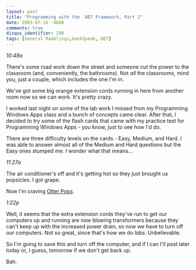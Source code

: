 ```yaml
---
layout: post
title: "Programming with the .NET Framework, Part 2"
date: 2003-07-16 -0800
comments: true
disqus_identifier: 298
tags: [General Ramblings,GeekSpeak,.NET]
---
```

*10:49a*
 
 There's some road work down the street and someone cut the power to the
classroom (and, conveniently, the bathrooms). Not *all* the classrooms,
mind you, just a couple, which includes the one I'm in.
 
 We've got some big orange extension cords running in here from another
room now so we can work. It's pretty crazy.
 
 I worked last night on some of the lab work I missed from my
Programming Windows Apps class and a bunch of concepts came clear. After
that, I decided to try some of the flash cards that came with my
practice test for Programming Windows Apps - you know, just to see how
I'd do.
 
 There are three difficulty levels on the cards - Easy, Medium, and
Hard. I was able to answer almost all of the Medium and Hard questions
but the Easy ones stumped me. I wonder what that means...
 
 *11:27a*
 
 The air conditioner's off and it's getting hot so they just brought us
popsicles. I got grape.
 
 Now I'm craving [Otter
Pops](http://www.jelsert.com/products/otterpops.htm).
 
 *1:22p*
 
 Well, it seems that the extra extension cords they've run to get our
computers up and running are now blowing transformers because they can't
keep up with the increased power drain, so now we have to turn off our
computers. Not so great, since that's how we do *labs*. Unbelievable.
 
 So I'm going to save this and turn off the computer, and if I can I'll
post later today or, I guess, tomorrow if we don't get back up.
 
 Bah.
